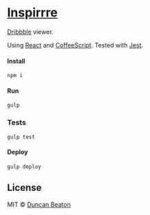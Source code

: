 # [Inspirrre](http://dunckr.github.io/inspirrre/)

[Dribbble](http://dribbble.com) viewer. 

Using [React](https://github.com/facebook/react) and [CoffeeScript](http://coffeescript.org). Tested with [Jest](https://github.com/facebook/jest).

#### Install

`npm i`

#### Run

`gulp`

### Tests

`gulp test`

#### Deploy

`gulp deploy`

## License

MIT © [Duncan Beaton](http://dunckr.com)
